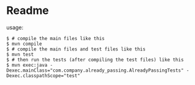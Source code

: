 # Readme

usage:

    $ # compile the main files like this
    $ mvn compile
    $ # compile the main files and test files like this
    $ mvn test
    $ # then run the tests (after compiling the test files) like this
    $ mvn exec:java -Dexec.mainClass="com.company.already_passing.AlreadyPassingTests" -Dexec.classpathScope="test"

